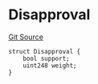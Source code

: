# Disapproval
[Git Source](https://github.com/llama-community/vertex-v1/blob/70bca1f277bc850b978430124f30f78eafae28bf/src/utils/Structs.sol)


```solidity
struct Disapproval {
    bool support;
    uint248 weight;
}
```

